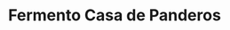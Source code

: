 ---
title: "Fermento Casa de Panderos"
url: /majadahonda/fermento-casa-de-panderos/
shop: Bäckerei
---